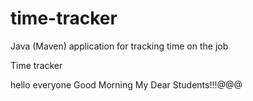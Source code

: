 # time-tracker
Java (Maven) application for tracking time on the job

Time tracker

hello everyone
Good Morning My Dear Students!!!@@@
